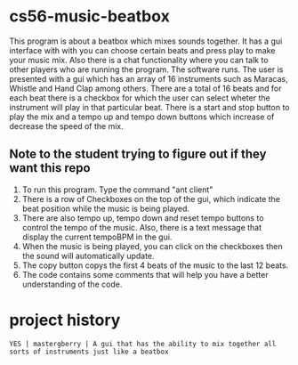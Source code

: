 cs56-music-beatbox
==================

This program is about a beatbox which mixes sounds together. It has a gui interface with with you can choose certain beats and press play to make your music mix. Also there is a chat functionality where you can talk to other players who are running the program. The software runs. The user is presented with a gui which has an array of 16 instruments such as Maracas, Whistle and Hand Clap among others. There are a total of 16 beats and for each beat there is a checkbox for which the user can select wheter the instrument will play in that particular beat. There is a start and stop button to play the mix and a tempo up and tempo down buttons which increase of decrease the speed of the mix.

Note to the student trying to figure out if they want this repo
---------------------------------------------------------------
1. To run this program. Type the command "ant client"
2. There is a row of Checkboxes on the top of the gui, which indicate the beat position while the music is being played.
3. There are also tempo up, tempo down and reset tempo buttons to control the tempo of the music. Also, there is a text message that display the current tempoBPM in the gui.
4. When the music is being played, you can click on the checkboxes then the sound will automatically update.
5. The copy button copys the first 4 beats of the music to the last 12 beats.
6. The code contains some comments that will help you have a better understanding of the code.



project history
===============
```
YES | mastergberry | A gui that has the ability to mix together all sorts of instruments just like a beatbox
```
